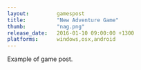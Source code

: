 ```yaml
---
layout: 		gamespost
title:  		"New Adventure Game"
thumb:			"nag.png"
release_date: 	2016-01-10 09:00:00 +1300
platforms:		windows,osx,android
---
```

Example of game post.
